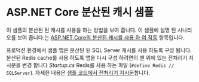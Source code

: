 # <a name="aspnet-core-distributed-cache-sample"></a>ASP.NET Core 분산된 캐시 샘플

이 샘플의 분산된 된 캐시를 사용을 하는 방법을 보여 줍니다. 이 샘플에 설명 된 시나리오를 보여 줍니다.는 [ASP.NET Core의 분산된 캐시를 사용 하 여 작동](https://docs.microsoft.com/aspnet/core/performance/caching/distributed) 항목입니다.

프로덕션 환경에서 샘플 앱은 분산된 된 SQL Server 캐시를 사용 하도록 구성 됩니다. 분산된 Redis cache를 사용 하도록 앱을 다시 구성 하려면의 맨 위에 있는 전처리기 지시문을 변경 합니다 *Startup.cs* Redis를 사용 하는 파일 (`#define Redis // SQLServer`). 자세한 내용은 [샘플 코드에서 전처리기 지시문](https://docs.microsoft.com/aspnet/core/#preprocessor-directives-in-sample-code)합니다.
